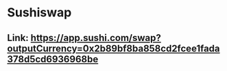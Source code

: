 # Sushiswap

## Link: https://app.sushi.com/swap?outputCurrency=0x2b89bf8ba858cd2fcee1fada378d5cd6936968be
